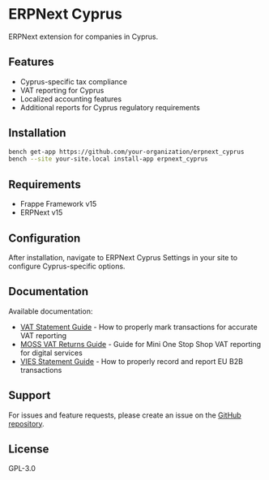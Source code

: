 # ERPNext Cyprus

ERPNext extension for companies in Cyprus.

## Features

- Cyprus-specific tax compliance
- VAT reporting for Cyprus
- Localized accounting features
- Additional reports for Cyprus regulatory requirements

## Installation

```bash
bench get-app https://github.com/your-organization/erpnext_cyprus
bench --site your-site.local install-app erpnext_cyprus
```

## Requirements

- Frappe Framework v15
- ERPNext v15

## Configuration

After installation, navigate to ERPNext Cyprus Settings in your site to configure Cyprus-specific options.

## Documentation

Available documentation:

- [VAT Statement Guide](documentation/vat_statement.md) - How to properly mark transactions for accurate VAT reporting
- [MOSS VAT Returns Guide](documentation/moss_vat_returns.md) - Guide for Mini One Stop Shop VAT reporting for digital services
- [VIES Statement Guide](documentation/vies_statement.md) - How to properly record and report EU B2B transactions

## Support

For issues and feature requests, please create an issue on the [GitHub repository](https://github.com/phalouvas/erpnext_cyprus/issues).

## License

GPL-3.0